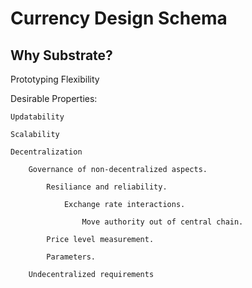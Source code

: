 # Currency Design Schema

## Why Substrate?

Prototyping Flexibility

Desirable Properties:

    Updatability

    Scalability

    Decentralization

        Governance of non-decentralized aspects.

            Resiliance and reliability.

                Exchange rate interactions.

                    Move authority out of central chain.

            Price level measurement.

            Parameters.

        Undecentralized requirements

         

    
        


